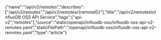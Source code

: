{"name":"/api/v2/remotes","describes":["/api/v2/remotes","/api/v2/remotes/{remoteID}"],"title":"/api/v2/remotes\nInfluxDB OSS API Service","tags":["api-v2","remotes"],"source":"static/openapi/influxdb-oss/influxdb-oss-api-v2-remotes.yaml","staticFilePath":"/openapi/influxdb-oss/influxdb-oss-api-v2-remotes.yaml","type":"article"}
